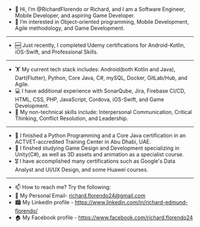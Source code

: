 - 👋 Hi, I’m @RichardFlorendo or Richard, and I am a Software Engineer, Mobile Developer, and aspiring Game Developer.
- 👀 I’m interested in Object-oriented programming, Mobile Development, Agile methodology, and Game Development.
- -------------------------------------------------------------------------------------------------------------------------------
- 🆕 Just recently, I completed Udemy certifications for Android-Kotlin, iOS-Swift, and Professional Skills.
- -------------------------------------------------------------------------------------------------------------------------------
- 🏋️ My current tech stack includes: Android(both Kotlin and Java), Dart(Flutter), Python, Core Java, C#, mySQL, Docker, GitLab/Hub, and Agile.
- 💻 I have additional experience with SonarQube, Jira, Firebase CI/CD, HTML, CSS, PHP, JavaScript, Cordova, iOS-Swift, and Game Development.
- 🤝 My non-technical skills include: Interpersonal Communication, Critical Thinking, Conflict Resolution, and Leadership.
- -------------------------------------------------------------------------------------------------------------------------------
- 🎉 I finished a Python Programming and a Core Java certification in an ACTVET-accredited Training Center in Abu Dhabi, UAE.
- 🌱 I finshed studying Game Design and Development specializing in Unity(C#), as well as 3D assets and animation as a specialist course.
- 🎖️ I have accomplished many certifications such as Google's Data Analyst and UI/UX Design, and some Huawei courses.
- -------------------------------------------------------------------------------------------------------------------------------
- 📫 How to reach me? Try the following:
- 📧 My Personal Email- richard.florendo24@gmail.com
- 🏙 My LinkedIn profile - https://www.linkedin.com/in/richard-edmund-florendo/
- 🏠 My Facebook profile - https://www.facebook.com/richard.florendo24

<!---
RichardFlorendo/RichardFlorendo is a ✨ special ✨ repository because its `README.md` (this file) appears on your GitHub profile.
You can click the Preview link to take a look at your changes.
--->

